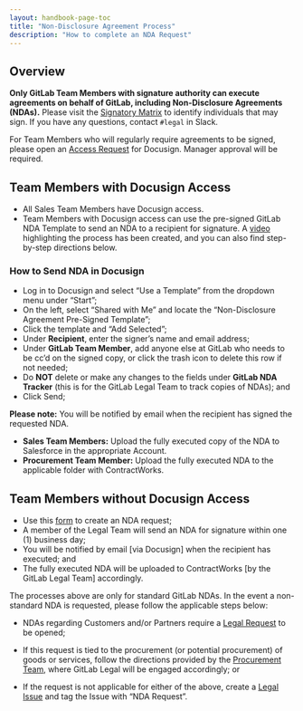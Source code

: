 ```yaml
---
layout: handbook-page-toc
title: "Non-Disclosure Agreement Process"
description: "How to complete an NDA Request"
---
```


## Overview


**Only GitLab Team Members with signature authority can execute agreements on behalf of GitLab, including Non-Disclosure Agreements (NDAs).** Please visit the [Signatory Matrix](https://about.gitlab.com/handbook/finance/authorization-matrix/#authorization-matrix) to identify individuals that may sign. If you have any questions, contact `#legal` in Slack. 

For Team Members who will regularly require agreements to be signed, please open an [Access Request](https://about.gitlab.com/handbook/business-technology/team-member-enablement/onboarding-access-requests/access-requests/) for Docusign. Manager approval will be required.


## Team Members with Docusign Access
- All Sales Team Members have Docusign access. 
- Team Members with Docusign access can use the pre-signed GitLab NDA Template to send an NDA to a recipient for signature. A [video](https://youtu.be/DaOggzBcb0U) highlighting the process has been created, and you can also find step-by-step directions below.

### How to Send NDA in Docusign
- Log in to Docusign and select “Use a Template” from the dropdown menu under “Start”;
- On the left, select “Shared with Me” and locate the “Non-Disclosure Agreement Pre-Signed Template”; 
- Click the template and “Add Selected”;
- Under **Recipient**, enter the signer’s name and email address;
- Under **GitLab Team Member**, add anyone else at GitLab who needs to be cc’d on the signed copy, or click the trash icon to delete this row if not needed;
- Do **NOT**  delete or make any changes to the fields under **GitLab NDA Tracker** (this is for the GitLab Legal Team to track copies of NDAs); and
- Click Send;

**Please note:** You will be notified by email when the recipient has signed the requested NDA.
- **Sales Team Members:** Upload the fully executed copy of the NDA to Salesforce in the appropriate Account.
- **Procurement Team Member:** Upload the fully executed NDA to the applicable folder with ContractWorks. 


## Team Members without Docusign Access
- Use this [form](https://docs.google.com/forms/d/e/1FAIpQLSe5mzsAaj8lAeMPUorceNIE-0EkHFn-Bs2cdzWU3lca2ICDAw/viewform?usp=sf_link) to create an NDA request;
- A member of the Legal Team will send an NDA for signature within one (1) business day;
- You will be notified by email [via Docusign] when the recipient has executed; and
- The fully executed NDA will be uploaded to ContractWorks [by the GitLab Legal Team] accordingly. 


The processes above are only for standard GitLab NDAs. In the event a non-standard NDA is requested, please follow the applicable steps below:

- NDAs regarding Customers and/or Partners require a [Legal Request](https://about.gitlab.com/handbook/legal/customer-negotiations/#how-to-reach-legal) to be opened;

- If this request is tied to the procurement (or potential procurement) of goods or services, follow the directions provided by the [Procurement Team](https://about.gitlab.com/handbook/finance/procurement/), where GitLab Legal will be engaged accordingly; or
 
- If the request is not applicable for either of the above, create a [Legal Issue](https://gitlab.com/gitlab-com/legal-and-compliance) and tag the Issue with “NDA Request”. 
